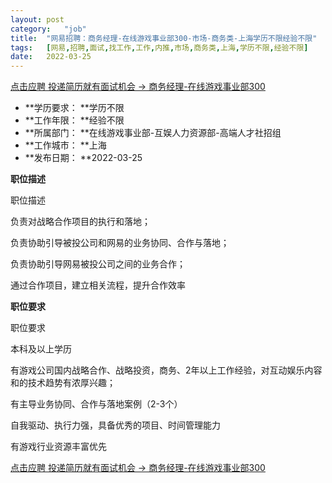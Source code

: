 ```yaml
---
layout:	post
category:	"job"
title:	"网易招聘：商务经理-在线游戏事业部300-市场-商务类-上海学历不限经验不限"
tags:	[网易,招聘,面试,找工作,工作,内推,市场,商务类,上海,学历不限,经验不限]
date:	2022-03-25
---
```


[点击应聘 投递简历就有面试机会 ->  商务经理-在线游戏事业部300](http://mobile.bole.netease.com/bole/boleDetail?id=39190&employeeId=346f03c3cda5f04c&key=all)



- **学历要求： **学历不限
- **工作年限： **经验不限
- **所属部门： **在线游戏事业部-互娱人力资源部-高端人才社招组
- **工作城市： **上海
- **发布日期： **2022-03-25



**职位描述**

职位描述

负责对战略合作项目的执行和落地；

负责协助引导被投公司和网易的业务协同、合作与落地；

负责协助引导网易被投公司之间的业务合作；

通过合作项目，建立相关流程，提升合作效率



**职位要求**

职位要求

本科及以上学历

有游戏公司国内战略合作、战略投资，商务、2年以上工作经验，对互动娱乐内容和的技术趋势有浓厚兴趣；

有主导业务协同、合作与落地案例（2-3个）

自我驱动、执行力强，具备优秀的项目、时间管理能力

有游戏行业资源丰富优先



[点击应聘 投递简历就有面试机会 ->  商务经理-在线游戏事业部300](http://mobile.bole.netease.com/bole/boleDetail?id=39190&employeeId=346f03c3cda5f04c&key=all)